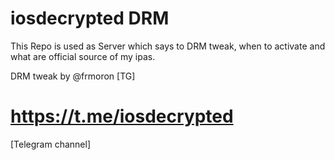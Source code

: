 # iosdecrypted DRM
This Repo is used as Server which says to DRM tweak, when to activate and what are official source of my ipas.

DRM tweak by @frmoron [TG]

# https://t.me/iosdecrypted
[Telegram channel]
